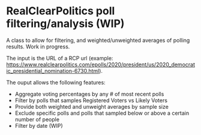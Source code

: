 # RealClearPolitics poll filtering/analysis (WIP)
A class to allow for filtering, and weighted/unweighted averages of polling results. Work in progress.

The input is the URL of a RCP url (example: https://www.realclearpolitics.com/epolls/2020/president/us/2020_democratic_presidential_nomination-6730.html).

The ouput allows the following features:
- Aggregate voting percentages by any # of most recent polls
- Filter by polls that samples Registered Voters vs Likely Voters
- Provide both weighted and unweight averages by sample size
- Exclude specific polls and polls that sampled below or above a certain number of people
- Filter by date (WIP)
